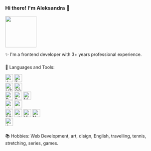 ### Hi there! I'm Aleksandra 👋 

<div id="header" align="left">
  <img src="https://media.giphy.com/media/Kfl09udXYhbjajJwEt/giphy.gif" width="100"/>
</div>

✨ I'm a frontend developer with 3+ years professional experience.
###
🚀 Languages and Tools:
<div display="flex">

  <div>
    <img src="https://img.shields.io/badge/JavaScript-282C34?logo=javascript&logoColor=F7DF1E" alt="JavaScript logo" title="JavaScript" height="25" />
    <img src="https://img.shields.io/badge/TypeScript-282C34?logo=typescript&logoColor=3178C6" alt="TypeScript logo" title="TypeScript" height="25" />
  </div>
  
  <div>
    <img src="https://img.shields.io/badge/HTML5-282C34?logo=html5&logoColor=E34F26" alt="HTML5 logo" title="HTML5" height="25" />
    <img src="https://img.shields.io/badge/CSS3-282C34?logo=css3&logoColor=1572B6" alt="CSS3 logo" title="CSS3" height="25" />
  </div>
  
  <div>
    <img src="https://img.shields.io/badge/React-282C34?logo=react&logoColor=61DAFB" alt="Raect logo" title="React" height="25" />
    <img src="https://img.shields.io/badge/Redux-282C34?logo=redux&logoColor=764ABC" alt="Redux logo" title="Redux" height="25" />
    <img src="https://img.shields.io/badge/MobX-282C34?logo=mobx&logoColor=#FF9955" alt="MobX logo" title="Node.js" height="25" />
  </div>
  
  <div>
    <img src="https://img.shields.io/static/v1?label=&message=styled-components&color=282C34&logo=styled-components&logoColor=DB7093" alt="styled-components logo" title="styled-components" height="25" />
    <img src="https://img.shields.io/static/v1?label=&message=Material-UI&color=282C34&logo=mui&logoColor=#007FFF" alt="mui logo" title="styled-components" height="25" />
  </div>
  
  <div>
     <img src="https://img.shields.io/badge/ESLint-282C34?logo=eslint&logoColor=4B32C3" alt="ESLint logo" title="ESLint" height="25" />
    <img src="https://img.shields.io/badge/git-282C34?logo=git&logoColor=F05032" alt="git logo" title="git" height="25" />
    <img src="https://img.shields.io/badge/VS%20Code-282C34?logo=visual-studio-code&logoColor=007ACC" alt="Visual Studio Code logo" title="Visual Studio Code" height="25" />
    <img src="https://img.shields.io/badge/Node.js-282C34?logo=node.js&logoColor=339933" alt="Node.js logo" title="Node.js" height="25" />
   </div>
   
   <div>
    <img src="https://img.shields.io/badge/Jest-282C34?logo=jest&logoColor=C21325" alt="Jest logo" title="Jest" height="25" />
   </div>
   
</div>

###

📚 Hobbies:
Web Development, art, disign, English, travelling, tennis, stretching, series, games.
